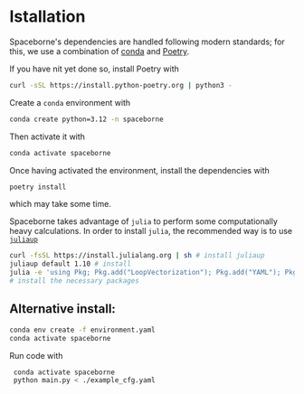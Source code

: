 # Istallation

Spaceborne's dependencies are handled following modern standards; for this, we use a combination of [conda]([url](https://www.anaconda.com/)) and [Poetry]([url](https://python-poetry.org/)).


If you have nit yet done so, install Poetry with

```bash
curl -sSL https://install.python-poetry.org | python3 -
```

Create a `conda` environment with

```bash
conda create python=3.12 -n spaceborne
```

Then activate it with

```bash
conda activate spaceborne
```

Once having activated the environment, install the dependencies with

```bash
poetry install
```

which may take some time.

Spaceborne takes advantage of `julia` to perform some computationally heavy calculations. In order to install `julia`, the recommended way is to use [`juliaup`](https://github.com/JuliaLang/juliaup)

```bash
curl -fsSL https://install.julialang.org | sh # install juliaup
juliaup default 1.10 # install
julia -e 'using Pkg; Pkg.add("LoopVectorization"); Pkg.add("YAML"); Pkg.add("NPZ")'
# install the necessary packages
```

## Alternative install:

```bash
conda env create -f environment.yaml
conda activate spaceborne
```

Run code with

```bash
 conda activate spaceborne
 python main.py < ./example_cfg.yaml
```